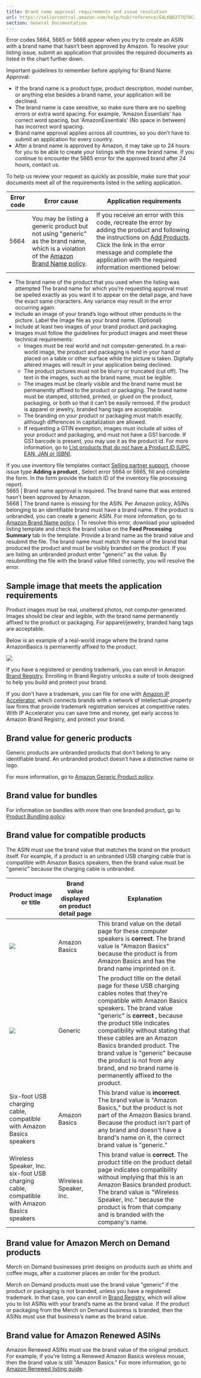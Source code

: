 ```yaml
---
title: Brand name approval requirements and issue resolution
url: https://sellercentral.amazon.com/help/hub/reference/G4LKBB2T7Q78CJRU
section: General Documentation
---
```


Error codes 5664, 5665 or 5668 appear when you try to create an ASIN with a
brand name that hasn’t been approved by Amazon. To resolve your listing issue,
submit an application that provides the required documents as listed in the
chart further down.

Important guidelines to remember before applying for Brand Name Approval:

  * If the brand name is a product type, product description, model number, or anything else besides a brand name, your application will be declined.
  * The brand name is case sensitive, so make sure there are no spelling errors or extra word spacing. For example, 'Amazon Essentials' has correct word spacing, but 'AmazonEssentials' (No space in between) has incorrect word spacing.
  * Brand name approval applies across all countries, so you don’t have to submit an application for every country.
  * After a brand name is approved by Amazon, it may take up to 24 hours for you to be able to create your listings with the new brand name. If you continue to encounter the 5665 error for the approved brand after 24 hours, contact us.

To help us review your request as quickly as possible, make sure that your
documents meet all of the requirements listed in the selling application.

Error code | Error cause | Application requirements  
---|---|---  
5664 | You may be listing a generic product but not using "generic" as the brand name, which is a violation of the [Amazon Brand Name policy](/gp/help/G2N3GKE5SGSHWYRZ). |  If you receive an error with this code, recreate the error by adding the product and following the instructions on [Add Products](/product-search?ref=xx_catadd_dnav_home). Click the link in the error message and complete the application with the required information mentioned below:

  * The brand name of the product that you used when the listing was attempted The brand name for which you’re requesting approval must be spelled exactly as you want it to appear on the detail page, and have the exact same characters. Any variance may result in the error occurring again. 
  * Include an image of your brand’s logo without other products in the picture. Label the image file as your brand name. (Optional)
  * Include at least two images of your brand product and packaging.
  * Images must follow the guidelines for product images and meet these technical requirements:
    * Images must be real world and not computer-generated. In a real-world image, the product and packaging is held in your hand or placed on a table or other surface while the picture is taken. Digitally altered images will result in your application being declined.
    * The product pictures must not be blurry or truncated (cut off). The text in the images, such as the brand name, must be legible.
    * The images must be clearly visible and the brand name must be permanently affixed to the product or packaging. The brand name must be stamped, stitched, printed, or glued on the product, packaging, or both so that it can’t be easily removed. If the product is apparel or jewelry, branded hang tags are acceptable.
    * The branding on your product or packaging must match exactly, although differences in capitalization are allowed.
    * If requesting a GTIN exemption, images must include all sides of your product and packaging, and must not have a GS1 barcode. If GS1 barcode is present, you may use it as the product id. For more information, go to [List products that do not have a Product ID (UPC, EAN, JAN or ISBN)](/gp/help/G200426310).

If you use inventory file templates contact [Selling partner
support](/help/center?redirectSource=HelpHub), choose issue type **Adding a
product** , Select error 5664 or 5665, fill and complete the form. In the form
provide the batch ID of the inventory file processing report.  
5665 | Brand name approval is required. The brand name that was entered hasn't been approved by Amazon.  
5668 | The brand name is missing for the ASIN. Per Amazon policy, ASINs belonging to an identifiable brand must have a brand name. If the product is unbranded, you can create a generic ASIN. For more information, go to [Amazon Brand Name policy](/gp/help/G2N3GKE5SGSHWYRZ). |  To resolve this error, download your uploaded listing template and check the brand value on the **Feed Processing Summary** tab in the template. Provide a brand name as the brand value and resubmit the file. The brand name must match the name of the brand that produced the product and must be visibly branded on the product. If you are listing an unbranded product enter "generic" as the value. By resubmitting the file with the brand value filled correctly, you will resolve the error.  
  
## Sample image that meets the application requirements

Product images must be real, unaltered photos, not computer-generated. Images
should be clear and legible, with the brand name permanently affixed to the
product or packaging. For apparel/jewelry, branded hang tags are acceptable.

Below is an example of a real-world image where the brand name AmazonBasics is
permanently affixed to the product.

![](https://m.media-amazon.com/images/G/01/rainer/EC5461image1.JPG)

If you have a registered or pending trademark, you can enroll in Amazon [Brand
Registry](https://brandservices.amazon.com/). Enrolling in Brand Registry
unlocks a suite of tools designed to help you build and protect your brand.

If you don't have a trademark, you can file for one with [Amazon IP
Accelerator](https://brandservices.amazon.com/ipaccelerator), which connects
brands with a network of intellectual-property law firms that provide
trademark registration services at competitive rates. With IP Accelerator you
can save time and money, get early access to Amazon Brand Registry, and
protect your brand.

## Brand value for generic products

Generic products are unbranded products that don’t belong to any identifiable
brand. An unbranded product doesn’t have a distinctive name or logo.

For more information, go to [Amazon Generic Product
policy](/gp/help/G84H3T69ZX762NWT).

## Brand value for bundles

For information on bundles with more than one branded product, go to [Product
Bundling policy](/gp/help/G200442350).

## Brand value for compatible products

The ASIN must use the brand value that matches the brand on the product
itself. For example, if a product is an unbranded USB charging cable that is
compatible with Amazon Basics speakers, then the brand value must be "generic"
because the charging cable is unbranded.

Product image or title  | Brand value displayed on product detail page | Explanation  
---|---|---  
![](https://m.media-amazon.com/images/G/01/fba-help/Speakers_snip_for_error_page.png) | Amazon Basics | This brand value on the detail page for these computer speakers is **correct**. The brand value is "Amazon Basics" because the product is from Amazon Basics and has the brand name imprinted on it.   
![](https://m.media-amazon.com/images/G/01/fba-help/Cable_snip_for_error_page.png) | Generic | The product title on the detail page for these USB charging cables notes that they're compatible with Amazon Basics speakers. The brand value "generic" is **correct** , because the product title indicates compatibility without stating that these cables are an Amazon Basics branded product. The brand value is "generic" because the product is not from any brand, and no brand name is permanently affixed to the product.   
Six-foot USB charging cable, compatible with Amazon Basics speakers | Amazon Basics |  This brand value is **incorrect**. The brand value is "Amazon Basics," but the product is not part of the Amazon Basics brand. Because the product isn't part of any brand and doesn't have a brand's name on it, the correct brand value is "generic."  
Wireless Speaker, Inc. six-foot USB charging cable, compatible with Amazon Basics speakers | Wireless Speaker, Inc. | This brand value is **correct**. The product title on the product detail page indicates compatibility without implying that this is an Amazon Basics branded product. The brand value is "Wireless Speaker, Inc." because the product is from that company and is branded with the company's name.  
  
## Brand value for Amazon Merch on Demand products

Merch on Demand businesses print designs on products such as shirts and coffee
mugs, after a customer places an order for the product.

Merch on Demand products must use the brand value "generic" if the product or
packaging is not branded, unless you have a registered trademark. In that
case, you can enroll in [Brand Registry](https://brandservices.amazon.com/),
which will allow you to list ASINs with your brand’s name as the brand value.
If the product or packaging from the Merch on Demand business is branded, then
the ASINs must use that business’s name as the brand value.

## Brand value for Amazon Renewed ASINs

Amazon Renewed ASINs must use the brand value of the original product. For
example, if you're listing a Renewed Amazon Basics wireless mouse, then the
brand value is still "Amazon Basics." For more information, go to [Amazon
Renewed listing guide](/gp/help/G202190060).

